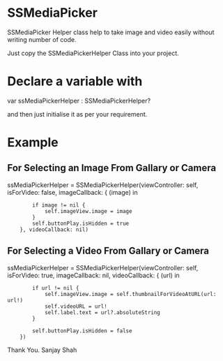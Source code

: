 # SSMediaPicker
SSMediaPicker Helper class help to take image and video easily without writing number of code.

Just copy the SSMediaPickerHelper Class into your project.

# Declare a variable with
var ssMediaPickerHelper : SSMediaPickerHelper?

and then just initialise it as per your requirement.

# Example
## For Selecting an Image From Gallary or Camera

ssMediaPickerHelper = SSMediaPickerHelper(viewController: self, isForVideo: false, imageCallback: { (image) in
            
            if image != nil {
                self.imageView.image = image
            }
            self.buttonPlay.isHidden = true
        }, videoCallback: nil)


## For Selecting a Video From Gallary or Camera

ssMediaPickerHelper = SSMediaPickerHelper(viewController: self, isForVideo: true, imageCallback: nil, videoCallback: { (url) in
            
            if url != nil {
                self.imageView.image = self.thumbnailForVideoAtURL(url: url!)
                self.videoURL = url!
                self.label.text = url?.absoluteString
            }
            
            self.buttonPlay.isHidden = false
        })


Thank You.
Sanjay Shah
